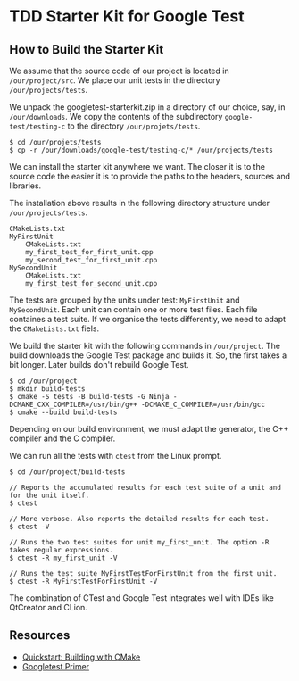 # TDD Starter Kit for Google Test

## How to Build the Starter Kit

We assume that the source code of our project is located in `/our/project/src`. We place our
unit tests in the directory `/our/projects/tests`.

We unpack the googletest-starterkit.zip in a directory of our choice, say, in `/our/downloads`. 
We copy the contents of the subdirectory `google-test/testing-c` to the directory 
`/our/projets/tests`. 

    $ cd /our/projets/tests
    $ cp -r /our/downloads/google-test/testing-c/* /our/projects/tests
    
We can install the starter kit anywhere we want. The closer it is to the source code the easier
it is to provide the paths to the headers, sources and libraries.

The installation above results in the following directory structure under `/our/projects/tests`.

    CMakeLists.txt
    MyFirstUnit
        CMakeLists.txt
        my_first_test_for_first_unit.cpp
        my_second_test_for_first_unit.cpp
    MySecondUnit
        CMakeLists.txt
        my_first_test_for_second_unit.cpp

The tests are grouped by the units under test: `MyFirstUnit` and `MySecondUnit`. Each unit can
contain one or more test files. Each file containes a test suite. If we organise the tests 
differently, we need to adapt the `CMakeLists.txt` fiels.

We build the starter kit with the following commands in `/our/project`. The build downloads 
the Google Test package and builds it. So, the first takes a bit longer. Later builds don't 
rebuild Google Test.

    $ cd /our/project
    $ mkdir build-tests
    $ cmake -S tests -B build-tests -G Ninja -DCMAKE_CXX_COMPILER=/usr/bin/g++ -DCMAKE_C_COMPILER=/usr/bin/gcc
    $ cmake --build build-tests

Depending on our build environment, we must adapt the generator, the C++ compiler and 
the C compiler.

We can run all the tests with `ctest` from the Linux prompt.

    $ cd /our/project/build-tests
    
    // Reports the accumulated results for each test suite of a unit and for the unit itself.
    $ ctest

    // More verbose. Also reports the detailed results for each test.
    $ ctest -V
    
    // Runs the two test suites for unit my_first_unit. The option -R takes regular expressions.
    $ ctest -R my_first_unit -V
    
    // Runs the test suite MyFirstTestForFirstUnit from the first unit.
    $ ctest -R MyFirstTestForFirstUnit -V

The combination of CTest and Google Test integrates well with IDEs like QtCreator and CLion.

## Resources

  - [Quickstart: Building with CMake](http://google.github.io/googletest/quickstart-cmake.html)
  - [Googletest Primer](http://google.github.io/googletest/primer.html)
